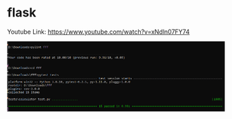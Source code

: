 # flask

Youtube Link: https://www.youtube.com/watch?v=xNdln07FY74

![alt text](https://github.com/JayPatel504/flask/blob/part3/capture.png?raw=true)
